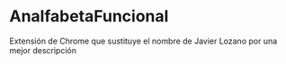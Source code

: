 # AnalfabetaFuncional
Extensión de Chrome que sustituye el nombre de Javier Lozano por una mejor descripción
